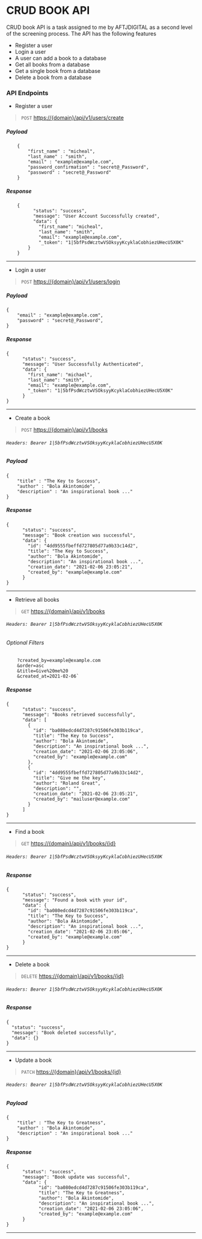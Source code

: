 # CRUD BOOK API

CRUD book API is a task assigned to me by AFTJDIGITAL as a second level of the screening process. The API has the following features

- Register a user
- Login a user
- A user can add a book to a database
- Get all books from a database
- Get a single book from a database
- Delete a book from a database

### API Endpoints

- Register a user
> `POST` <https://{domain}/api/v1/users/create>
##### Payload
		{
			"first_name" : "micheal",
			"last_name" : "smith",
			"email" : "example@example.com",
			"password_confirmation" : "secret@_Password",
			"password" : "secret@_Password"
		}
##### Response
		{
			  "status": "success",
			  "message": "User Account Successfully created",
			  "data": {
				"first_name": "micheal",
				"last_name": "smith",
				"email": "example@example.com",
				"_token": "1|5bfPsdWcztwVSOksyyKcyklaCobhiezUHecU5X0K"
		  	}
		}
----
- Login a user
> `POST` <https://{domain}/api/v1/users/login>
##### Payload
    {
        "email" : "example@example.com",
        "password" : "secret@_Password",
    }
##### Response
    {
          "status": "success",
          "message": "User Successfully Authenticated",
          "data": {
            "first_name": "michael",
            "last_name": "smith",
            "email": "example@example.com",
            "_token": "1|5bfPsdWcztwVSOksyyKcyklaCobhiezUHecU5X0K"
          }
    }
----
- Create a book
> `POST` <https://{domain}/api/v1/books>
###### `Headers: Bearer 1|5bfPsdWcztwVSOksyyKcyklaCobhiezUHecU5X0K`
##### Payload
    {
        "title" : "The Key to Success",
        "author" : "Bola Akintomide",
        "description" : "An inspirational book ..."
    }
##### Response
    {
          "status": "success",
          "message": "Book creation was successful",
          "data": {
            "id": "4dd9555fbeffd727805d77a9b33c14d2",
            "title": "The Key to Success",
            "author": "Bola Akintomide",
            "description": "An inspirational book ...",
            "creation_date": "2021-02-06 23:05:21",
            "created_by": "example@example.com"
          }
    }
----
- Retrieve all books
> `GET` <https://{domain}/api/v1/books>
###### `Headers: Bearer 1|5bfPsdWcztwVSOksyyKcyklaCobhiezUHecU5X0K`
###### Optional Filters
        ?created_by=example@example.com
        &order=asc
        &title=Give%20me%20
        &created_at=2021-02-06`
##### Response
    {
          "status": "success",
          "message": "Books retrieved successfully",
          "data": [
            {
              "id": "ba080edcd4d7287c91506fe303b119ca",
              "title": "The Key to Success",
              "author": "Bola Akintomide",
              "description": "An inspirational book ...",
              "creation_date": "2021-02-06 23:05:06",
              "created_by": "example@example.com"
            },
            {
              "id": "4dd9555fbeffd727805d77a9b33c14d2",
              "title": "Give me the key",
              "author": "Roland Great",
              "description": "",
              "creation_date": "2021-02-06 23:05:21",
              "created_by": "mailuser@example.com"
            }
          ]
    }
----
- Find a book
> `GET` <https://{domain}/api/v1/books/{id}>
###### `Headers: Bearer 1|5bfPsdWcztwVSOksyyKcyklaCobhiezUHecU5X0K`
##### Response
    {
          "status": "success",
          "message": "Found a book with your id",
          "data": {
            "id": "ba080edcd4d7287c91506fe303b119ca",
            "title": "The Key to Success",
            "author": "Bola Akintomide",
            "description": "An inspirational book ...",
            "creation_date": "2021-02-06 23:05:06",
            "created_by": "example@example.com"
          }
    }
----
- Delete a book
> `DELETE` <https://{domain}/api/v1/books/{id}>
###### `Headers: Bearer 1|5bfPsdWcztwVSOksyyKcyklaCobhiezUHecU5X0K`
##### Response
    {
      "status": "success",
      "message": "Book deleted successfully",
      "data": {}
    }
----
- Update a book
> `PATCH` <https://{domain}/api/v1/books/{id}>
###### `Headers: Bearer 1|5bfPsdWcztwVSOksyyKcyklaCobhiezUHecU5X0K`
##### Payload
    {
        "title" : "The Key to Greatness",
        "author" : "Bola Akintomide",
        "description" : "An inspirational book ..."
    }
##### Response
    {
          "status": "success",
          "message": "Book update was successful",
          "data": {
                "id": "ba080edcd4d7287c91506fe303b119ca",
                "title": "The Key to Greatness",
                "author": "Bola Akintomide",
                "description": "An inspirational book ...",
                "creation_date": "2021-02-06 23:05:06",
                "created_by": "example@example.com"
          }
    }
----
